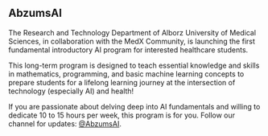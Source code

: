 ## AbzumsAI

The Research and Technology Department of Alborz University of Medical Sciences, in collaboration with the MedX Community, is launching the first fundamental introductory AI program for interested healthcare students.

This long-term program is designed to teach essential knowledge and skills in mathematics, programming, and basic machine learning concepts to prepare students for a lifelong learning journey at the intersection of technology (especially AI) and health!

If you are passionate about delving deep into AI fundamentals and willing to dedicate 10 to 15 hours per week, this program is for you. Follow our channel for updates: [@AbzumsAI](https://t.me/AbzumsAI).
